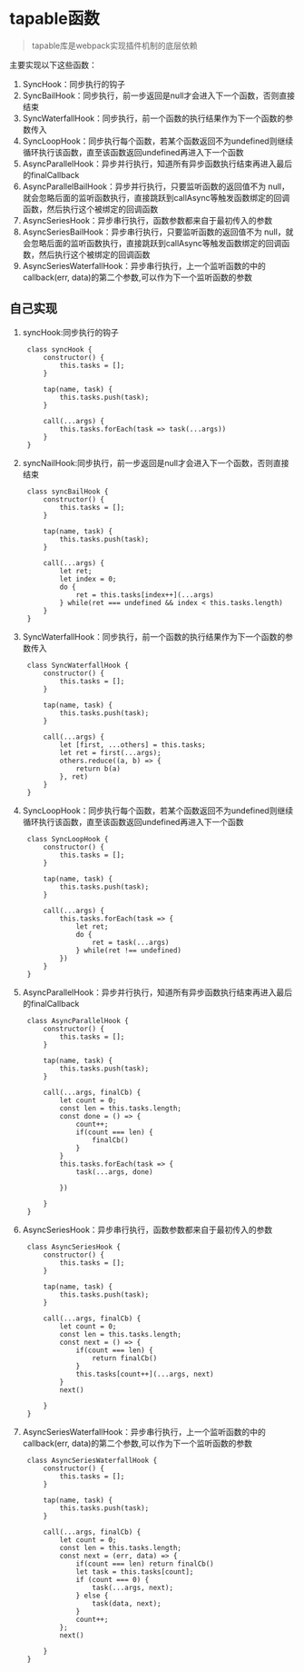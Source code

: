 # tapable函数

> tapable库是webpack实现插件机制的底层依赖

主要实现以下这些函数：
1. SyncHook：同步执行的钩子
2. SyncBailHook：同步执行，前一步返回是null才会进入下一个函数，否则直接结束
3. SyncWaterfallHook：同步执行，前一个函数的执行结果作为下一个函数的参数传入
4. SyncLoopHook：同步执行每个函数，若某个函数返回不为undefined则继续循环执行该函数，直至该函数返回undefined再进入下一个函数
5. AsyncParallelHook：异步并行执行，知道所有异步函数执行结束再进入最后的finalCallback
6. AsyncParallelBailHook：异步并行执行，只要监听函数的返回值不为 null，就会忽略后面的监听函数执行，直接跳跃到callAsync等触发函数绑定的回调函数，然后执行这个被绑定的回调函数
7. AsyncSeriesHook：异步串行执行，函数参数都来自于最初传入的参数
8. AsyncSeriesBailHook：异步串行执行，只要监听函数的返回值不为 null，就会忽略后面的监听函数执行，直接跳跃到callAsync等触发函数绑定的回调函数，然后执行这个被绑定的回调函数
9. AsyncSeriesWaterfallHook：异步串行执行，上一个监听函数的中的callback(err, data)的第二个参数,可以作为下一个监听函数的参数


## 自己实现
1. syncHook:同步执行的钩子
   ```
    class syncHook {
        constructor() {
            this.tasks = [];
        }

        tap(name, task) {
            this.tasks.push(task);
        }

        call(...args) {
            this.tasks.forEach(task => task(...args))
        }
    }
   ```

2. syncNailHook:同步执行，前一步返回是null才会进入下一个函数，否则直接结束
   ```
    class syncBailHook {
        constructor() {
            this.tasks = [];
        }

        tap(name, task) {
            this.tasks.push(task);
        }

        call(...args) {
            let ret;
            let index = 0;
            do {
                ret = this.tasks[index++](...args)
            } while(ret === undefined && index < this.tasks.length)
        }
    }
   ```

3. SyncWaterfallHook：同步执行，前一个函数的执行结果作为下一个函数的参数传入
   ```
    class SyncWaterfallHook {
        constructor() {
            this.tasks = [];
        }

        tap(name, task) {
            this.tasks.push(task);
        }

        call(...args) {
            let [first, ...others] = this.tasks;
            let ret = first(...args);
            others.reduce((a, b) => {
                return b(a)
            }, ret)
        }
    }
   ```


4. SyncLoopHook：同步执行每个函数，若某个函数返回不为undefined则继续循环执行该函数，直至该函数返回undefined再进入下一个函数
   ```
    class SyncLoopHook {
        constructor() {
            this.tasks = [];
        }

        tap(name, task) {
            this.tasks.push(task);
        }

        call(...args) {
            this.tasks.forEach(task => {
                let ret;
                do {
                    ret = task(...args)
                } while(ret !== undefined)
            })
        }
    }
   ```

5. AsyncParallelHook：异步并行执行，知道所有异步函数执行结束再进入最后的finalCallback
   ```
    class AsyncParallelHook {
        constructor() {
            this.tasks = [];
        }

        tap(name, task) {
            this.tasks.push(task);
        }

        call(...args, finalCb) {
            let count = 0;
            const len = this.tasks.length;
            const done = () => {
                count++;
                if(count === len) {
                    finalCb()
                }
            }
            this.tasks.forEach(task => {
                task(...args, done)
                
            })

        }
    }
   ```

6. AsyncSeriesHook：异步串行执行，函数参数都来自于最初传入的参数
   ```
    class AsyncSeriesHook {
        constructor() {
            this.tasks = [];
        }

        tap(name, task) {
            this.tasks.push(task);
        }

        call(...args, finalCb) {
            let count = 0;
            const len = this.tasks.length;
            const next = () => {
                if(count === len) {
                    return finalCb()
                }
                this.tasks[count++](...args, next)
            }
            next()

        }
    }
   ```

7. AsyncSeriesWaterfallHook：异步串行执行，上一个监听函数的中的callback(err, data)的第二个参数,可以作为下一个监听函数的参数
   ```
    class AsyncSeriesWaterfallHook {
        constructor() {
            this.tasks = [];
        }

        tap(name, task) {
            this.tasks.push(task);
        }

        call(...args, finalCb) {
            let count = 0;
            const len = this.tasks.length;
            const next = (err, data) => {
                if(count === len) return finalCb()
                let task = this.tasks[count];
                if (count === 0) {
                    task(...args, next);
                } else {
                    task(data, next);
                }
                count++;
            };
            next()

        }
    }
   ```
